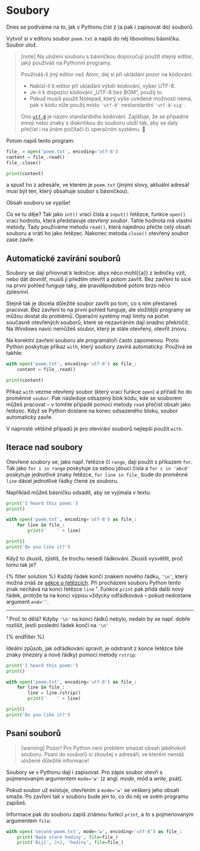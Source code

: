 # Soubory

Dnes se podíváme na to, jak v Pythonu číst z
(a pak i zapisovat do) souborů.

Vytvoř si v editoru soubor `poem.txt` a napiš do něj libovolnou básničku.
Soubor ulož.

> [note]
> Na uložení souboru s básničkou doporučuji použít
> stejný editor, jaký používáš na Pythonní programy.
>
> Používáš-li jiný editor než Atom, dej si při ukládání pozor na kódování:
> * Nabízí-li ti editor při ukládání výběr kódování, vyber UTF-8.
> * Je-li k dispozici kódování „UTF-8 bez BOM”, použij to.
> * Pokud musíš použít Notepad, který výše uvedené možnosti nemá, pak v kódu
>   níže použij místo `'utf-8'` nestandardní `'utf-8-sig'`.
>
> Ono [`utf-8`] je název standardního kódování.
> Zajišťuje, že se případné emoji nebo znaky s diakritikou do souboru uloží
> tak, aby se daly přečíst i na jiném počítači či operačním systému.
> 🎉

[`utf-8`]: https://en.wikipedia.org/wiki/UTF-8

Potom napiš tento program:

```python
file_ = open('poem.txt', encoding='utf-8')
content = file_.read()
file_.close()

print(content)
```
a spusť ho z adresáře, ve kterém je
`poem.txt` (jinými slovy, aktuální adresář musí být ten, který
obsahuje soubor s básničkou).

Obsah souboru se vypíše!

Co se tu děje?
Tak jako `int()` vrací čísla a `input()` řetězce, funkce
`open()` vrací hodnotu, která představuje *otevřený soubor*.
Tahle hodnota má vlastní metody.
Tady používáme metodu `read()`, která
najednou přečte celý obsah souboru a vrátí ho jako řetězec.
Nakonec metoda `close()` otevřený soubor zase zavře.


## Automatické zavírání souborů

Soubory se dají přirovnat k ledničce: abys něco
mohl{{a}} z ledničky vzít, nebo dát dovnitř, musíš
ji předtím otevřít a potom zavřít.
Bez zavření to sice na první pohled funguje taky,
ale pravděpodobně potom brzo něco zplesniví.

Stejně tak je docela důležité soubor zavřít po tom,
co s ním přestaneš pracovat.
Bez zavření to na první pohled funguje, ale složitější programy se můžou dostat
do problémů.
Operační systémy mají limity na počet
současně otevřených souborů, které se nezavíráním
dají snadno překročit.
Na Windows navíc nemůžeš soubor, který je stále
otevřený, otevřít znovu.

Na korektní zavření souboru ale programátoři často zapomenou.
Proto Python poskytuje příkaz `with`, který soubory zavírá automaticky.
Používá se takhle:

```python
with open('poem.txt', encoding='utf-8') as file_:
    content = file_.read()

print(content)
```

Příkaz `with` vezme otevřený soubor (který vrací funkce `open`)
a přiřadí ho do proměnné `soubor`.
Pak následuje odsazený blok kódu, kde se souborem můžeš pracovat – v tomhle
případě pomocí metody `read` přečíst obsah jako řetězec.
Když se Python dostane na konec odsazeného bloku, soubor automaticky zavře.

V naprosté většině případů je pro otevírání souborů nejlepší použít `with`.


## Iterace nad soubory

Otevřené soubory se, jako např. řetězce či `range`,
dají použít s příkazem `for`.
Tak jako `for i in range` poskytuje za sebou jdoucí čísla a `for c in 'abcd'`
poskytuje jednotlivé znaky řetězce, `for line in file_` bude do proměnné
`line` dávat jednotlivé řádky čtené ze souboru.

Například můžeš básničku odsadit,
aby se vyjímala v textu:

```python
print('I heard this poem:')
print()

with open('poem.txt', encoding='utf-8') as file_:
    for line in file_:
        print('    ' + line)

print()
print('Do you like it?')
```


Když to zkusíš, zjistíš, že trochu nesedí
řádkování. Zkusíš vysvětlit, proč tomu tak je?

{% filter solution %}
Každý řádek končí znakem nového řádku, `'\n'`,
který možná znáš ze [sekce o řetězcích](../str/).
Při procházení souboru Python tento znak nechává na konci řetězce `line` ¹.
Funkce `print` pak přidá další nový řádek, protože ta na konci
výpisu vždycky odřádkovává – pokud nedostane argument `end=''`.

---

¹ Proč to dělá? Kdyby `'\n'` na konci řádků nebylo,
nedalo by se např. dobře rozlišit, jestli poslední řádek
končí na `'\n'`

{% endfilter %}

Ideální způsob, jak odřádkování spravit, je odstranit z konce řetězce
bílé znaky (mezery a nové řádky) pomocí metody `rstrip`:


```python
print('I heard this poem:')
print()

with open('poem.txt', encoding='utf-8') as file_:
    for line in file_:
        line = line.rstrip()
        print('    ' + line)

print()
print('Do you like it?')
```


## Psaní souborů

> [warning] Pozor!
> Pro Python není problém smazat obsah jakéhokoli souboru.
> Psaní do souborů si zkoušej v adresáři, ve kterém nemáš uložené
> důležité informace!

Soubory se v Pythonu dají i zapisovat.
Pro zápis soubor otevři s pojmenovaným
argumentem `mode='w'` (z angl. *mode*, mód a *write*, psát).

Pokud soubor už existuje, otevřením s `mode='w'` se veškerý jeho obsah smaže.
Po zavření tak v souboru bude jen to, co do něj ve svém programu zapíšeš.

Informace pak do souboru zapiš známou funkcí `print`,
a to s pojmenovaným argumentem `file`:

```python
with open('second-poem.txt', mode='w', encoding='utf-8') as file_:
    print('Naše staré hodiny', file=file_)
    print('Bijí', 2+2, 'hodiny', file=file_)
```
